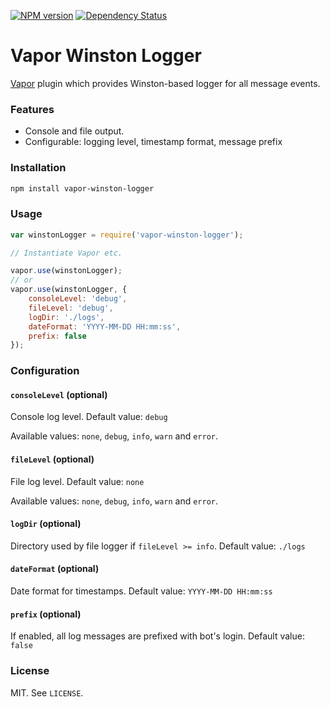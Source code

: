 [![NPM version](http://img.shields.io/npm/v/vapor-winston-logger.svg?style=flat)](https://www.npmjs.org/package/vapor-winston-logger)
[![Dependency Status](https://david-dm.org/scholtzm/vapor-winston-logger.svg)](https://david-dm.org/scholtzm/vapor-winston-logger)

# Vapor Winston Logger

[Vapor](https://github.com/scholtzm/vapor) plugin which provides Winston-based logger for all message events.

### Features

- Console and file output.
- Configurable: logging level, timestamp format, message prefix

### Installation

```sh
npm install vapor-winston-logger
```

### Usage

```js
var winstonLogger = require('vapor-winston-logger');

// Instantiate Vapor etc.

vapor.use(winstonLogger);
// or
vapor.use(winstonLogger, {
    consoleLevel: 'debug',
    fileLevel: 'debug',
    logDir: './logs',
    dateFormat: 'YYYY-MM-DD HH:mm:ss',
    prefix: false
});
```

### Configuration

#### `consoleLevel` (optional)

Console log level. Default value: `debug`

Available values: `none`, `debug`, `info`, `warn` and `error`.

#### `fileLevel` (optional)

File log level. Default value: `none`

Available values: `none`, `debug`, `info`, `warn` and `error`.

#### `logDir` (optional)

Directory used by file logger if `fileLevel >= info`. Default value: `./logs`

#### `dateFormat` (optional)

Date format for timestamps. Default value: `YYYY-MM-DD HH:mm:ss`

#### `prefix` (optional)

If enabled, all log messages are prefixed with bot's login. Default value: `false`

### License

MIT. See `LICENSE`.
